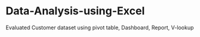 # Data-Analysis-using-Excel 
Evaluated Customer dataset using pivot table, Dashboard, Report, V-lookup
